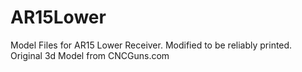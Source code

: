 AR15Lower
=========

Model Files for AR15 Lower Receiver.  Modified to be reliably printed.  Original 3d Model from CNCGuns.com
